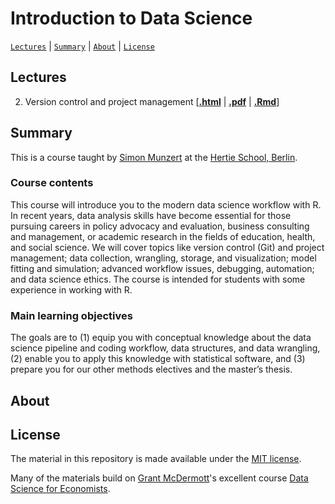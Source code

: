 # Introduction to Data Science
[`Lectures`](#lectures) | [`Summary`](#summary) |
[`About`](#about) | [`License`](#license)

## Lectures

2. Version control and project management \[[**.html**](https://raw.githack.com/uo-ec607/lectures/master/02-git/02-Git.html) | [**.pdf**](https://raw.githack.com/uo-ec607/lectures/master/02-git/02-Git.pdf) | [**.Rmd**](https://raw.githack.com/uo-ec607/lectures/master/02-git/02-Git.Rmd)\]

## Summary

This is a course taught by [Simon Munzert](https://simonmunzert.github.io/) at the [Hertie School, Berlin](https://www.hertie-school.org/en/).

### Course contents

This course will introduce you to the modern data science workflow with R. In recent years, data analysis skills have become essential for those pursuing careers in policy advocacy and evaluation, business consulting and management, or academic research in the fields of education, health, and social science. We will cover topics like version control (Git) and project management; data collection, wrangling, storage, and visualization; model fitting and simulation; advanced workflow issues, debugging, automation; and data science ethics. The course is intended for students with some experience in working with R.

### Main learning objectives

The goals are to (1) equip you with conceptual knowledge about the data science pipeline and coding workflow, data structures, and data wrangling, (2) enable you to apply this knowledge with statistical software, and (3) prepare you for our other methods electives and the master’s thesis.


## About



## License

The material in this repository is made available under the [MIT license](http://opensource.org/licenses/mit-license.php). 

Many of the materials build on [Grant McDermott](http://grantmcdermott.com)'s excellent course [Data Science for Economists](https://github.com/uo-ec607).
